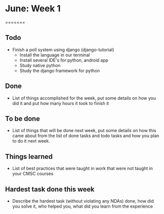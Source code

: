 # June: Week 1
=======

## Todo
* Finish a poll system using django (django-tutorial)
    * Install the language in our terminal
    * Install several IDE's for python, android app
    * Study native python
    * Study the django framework for python
 
## Done
- List of things accomplished for the week, put some details on how you did it and put how many hours it took to finish it
## To be done
- List of things that will be done next week, put some details on how this came about from the list of done tasks and todo tasks and how you plan to do it next week.
## Things learned
- List of best practices that were taught in work that were not taught in your CMSC courses
## Hardest task done this week
- Describe the hardest task (without violating any NDAs) done, how did you solve it, who helped you, what did you learn from the experience
